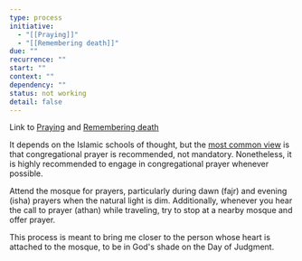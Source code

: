 ```yaml
---
type: process
initiative:
  - "[[Praying]]"
  - "[[Remembering death]]"
due: ""
recurrence: ""
start: ""
context: ""
dependency: ""
status: not working
detail: false
---
```


Link to [Praying](Initiatives/worship/Praying.md) and [Remembering death](Initiatives/good%20traits/Remembering%20death.md)

It depends on the Islamic schools of thought, but the [most common view](https://seekersguidance.org/answers/prayer/what-is-the-majority-opinion-on-congregational-prayer/) is that congregational prayer is recommended, not mandatory. Nonetheless, it is highly recommended to engage in congregational prayer whenever possible.

Attend the mosque for prayers, particularly during dawn (fajr) and evening (isha) prayers when the natural light is dim. Additionally, whenever you hear the call to prayer (athan) while traveling, try to stop at a nearby mosque and offer prayer.

This process is meant to bring me closer to the person whose heart is attached to the mosque, to be in God's shade on the Day of Judgment.
